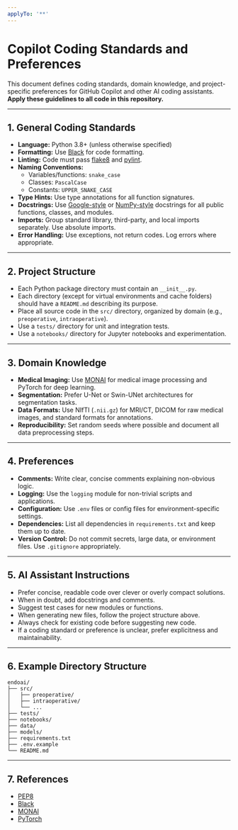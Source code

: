 ```yaml
---
applyTo: '**'
---
```


# Copilot Coding Standards and Preferences

This document defines coding standards, domain knowledge, and project-specific preferences for GitHub Copilot and other AI coding assistants.  
**Apply these guidelines to all code in this repository.**

---

## 1. General Coding Standards

- **Language:** Python 3.8+ (unless otherwise specified)
- **Formatting:** Use [Black](https://black.readthedocs.io/) for code formatting.
- **Linting:** Code must pass [flake8](https://flake8.pycqa.org/) and [pylint](https://pylint.org/).
- **Naming Conventions:**
  - Variables/functions: `snake_case`
  - Classes: `PascalCase`
  - Constants: `UPPER_SNAKE_CASE`
- **Type Hints:** Use type annotations for all function signatures.
- **Docstrings:** Use [Google-style](https://google.github.io/styleguide/pyguide.html#38-comments-and-docstrings) or [NumPy-style](https://numpydoc.readthedocs.io/en/latest/format.html) docstrings for all public functions, classes, and modules.
- **Imports:** Group standard library, third-party, and local imports separately. Use absolute imports.
- **Error Handling:** Use exceptions, not return codes. Log errors where appropriate.

---

## 2. Project Structure

- Each Python package directory must contain an `__init__.py`.
- Each directory (except for virtual environments and cache folders) should have a `README.md` describing its purpose.
- Place all source code in the `src/` directory, organized by domain (e.g., `preoperative`, `intraoperative`).
- Use a `tests/` directory for unit and integration tests.
- Use a `notebooks/` directory for Jupyter notebooks and experimentation.

---

## 3. Domain Knowledge

- **Medical Imaging:** Use [MONAI](https://monai.io/) for medical image processing and PyTorch for deep learning.
- **Segmentation:** Prefer U-Net or Swin-UNet architectures for segmentation tasks.
- **Data Formats:** Use NIfTI (`.nii.gz`) for MRI/CT, DICOM for raw medical images, and standard formats for annotations.
- **Reproducibility:** Set random seeds where possible and document all data preprocessing steps.

---

## 4. Preferences

- **Comments:** Write clear, concise comments explaining non-obvious logic.
- **Logging:** Use the `logging` module for non-trivial scripts and applications.
- **Configuration:** Use `.env` files or config files for environment-specific settings.
- **Dependencies:** List all dependencies in `requirements.txt` and keep them up to date.
- **Version Control:** Do not commit secrets, large data, or environment files. Use `.gitignore` appropriately.

---

## 5. AI Assistant Instructions

- Prefer concise, readable code over clever or overly compact solutions.
- When in doubt, add docstrings and comments.
- Suggest test cases for new modules or functions.
- When generating new files, follow the project structure above.
- Always check for existing code before suggesting new code.
- If a coding standard or preference is unclear, prefer explicitness and maintainability.

---

## 6. Example Directory Structure

```
endoai/
├── src/
│   ├── preoperative/
│   ├── intraoperative/
│   └── ...
├── tests/
├── notebooks/
├── data/
├── models/
├── requirements.txt
├── .env.example
└── README.md
```

---

## 7. References

- [PEP8](https://www.python.org/dev/peps/pep-0008/)
- [Black](https://black.readthedocs.io/)
- [MONAI](https://monai.io/)
- [PyTorch](https://pytorch.org/)